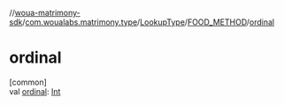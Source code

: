 //[woua-matrimony-sdk](../../../../index.md)/[com.woualabs.matrimony.type](../../index.md)/[LookupType](../index.md)/[FOOD_METHOD](index.md)/[ordinal](ordinal.md)

# ordinal

[common]\
val [ordinal](ordinal.md): [Int](https://kotlinlang.org/api/latest/jvm/stdlib/kotlin/-int/index.html)

